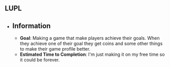 ## LUPL
 * ## Information
   * **Goal**: Making a game that make players achieve their goals. When they achieve one of their goal they get coins and some other things to make their game profile better.
   * **Estimated Time to Completion**: I'm just making it on my free time so it could be forever.
